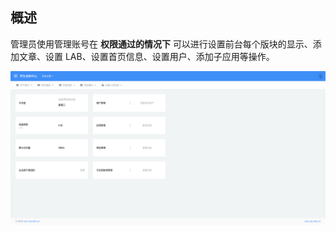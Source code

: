 ## 概述

管理员使用管理账号在 **权限通过的情况下** 可以进行设置前台每个版块的显示、添加文章、设置 LAB、设置首页信息、设置用户、添加子应用等操作。

![](../img/admin_home.png)